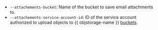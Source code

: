 * `--attachements-bucket`: Name of the bucket to save email attachments to.
* `--attachements-service-account-id`: ID of the service account authorized to upload objects to {{ objstorage-name }} [buckets](../../storage/concepts/bucket.md).